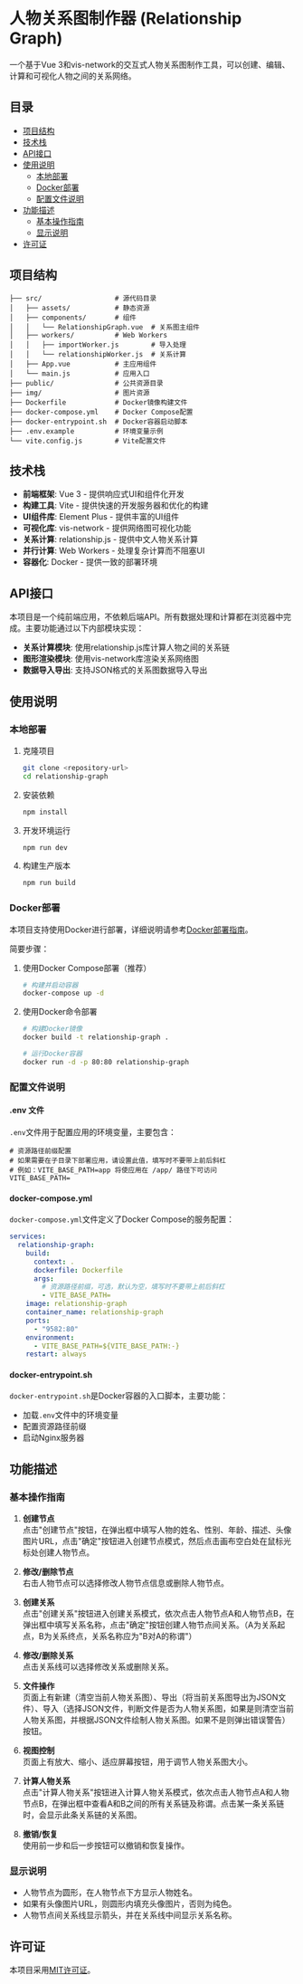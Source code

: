 # 人物关系图制作器 (Relationship Graph)

一个基于Vue 3和vis-network的交互式人物关系图制作工具，可以创建、编辑、计算和可视化人物之间的关系网络。

## 目录

- [项目结构](#项目结构)
- [技术栈](#技术栈)
- [API接口](#api接口)
- [使用说明](#使用说明)
  - [本地部署](#本地部署)
  - [Docker部署](#docker部署)
  - [配置文件说明](#配置文件说明)
- [功能描述](#功能描述)
  - [基本操作指南](#基本操作指南)
  - [显示说明](#显示说明)
- [许可证](#许可证)

## 项目结构

```
├── src/                  # 源代码目录
│   ├── assets/           # 静态资源
│   ├── components/       # 组件
│   │   └── RelationshipGraph.vue  # 关系图主组件
│   ├── workers/          # Web Workers
│   │   ├── importWorker.js        # 导入处理
│   │   └── relationshipWorker.js  # 关系计算
│   ├── App.vue           # 主应用组件
│   └── main.js           # 应用入口
├── public/               # 公共资源目录
├── img/                  # 图片资源
├── Dockerfile            # Docker镜像构建文件
├── docker-compose.yml    # Docker Compose配置
├── docker-entrypoint.sh  # Docker容器启动脚本
├── .env.example          # 环境变量示例
└── vite.config.js        # Vite配置文件
```

## 技术栈

- **前端框架**: Vue 3 - 提供响应式UI和组件化开发
- **构建工具**: Vite - 提供快速的开发服务器和优化的构建
- **UI组件库**: Element Plus - 提供丰富的UI组件
- **可视化库**: vis-network - 提供网络图可视化功能
- **关系计算**: relationship.js - 提供中文人物关系计算
- **并行计算**: Web Workers - 处理复杂计算而不阻塞UI
- **容器化**: Docker - 提供一致的部署环境

## API接口

本项目是一个纯前端应用，不依赖后端API。所有数据处理和计算都在浏览器中完成。主要功能通过以下内部模块实现：

- **关系计算模块**: 使用relationship.js库计算人物之间的关系链
- **图形渲染模块**: 使用vis-network库渲染关系网络图
- **数据导入导出**: 支持JSON格式的关系图数据导入导出

## 使用说明

### 本地部署

1. 克隆项目

   ```bash
   git clone <repository-url>
   cd relationship-graph
   ```

2. 安装依赖

   ```bash
   npm install
   ```

3. 开发环境运行

   ```bash
   npm run dev
   ```

4. 构建生产版本

   ```bash
   npm run build
   ```

### Docker部署

本项目支持使用Docker进行部署，详细说明请参考[Docker部署指南](./Docker.md)。

简要步骤：

1. 使用Docker Compose部署（推荐）

   ```bash
   # 构建并启动容器
   docker-compose up -d
   ```

2. 使用Docker命令部署

   ```bash
   # 构建Docker镜像
   docker build -t relationship-graph .
   
   # 运行Docker容器
   docker run -d -p 80:80 relationship-graph
   ```

### 配置文件说明

#### .env 文件

`.env`文件用于配置应用的环境变量，主要包含：

```
# 资源路径前缀配置
# 如果需要在子目录下部署应用，请设置此值，填写时不要带上前后斜杠
# 例如：VITE_BASE_PATH=app 将使应用在 /app/ 路径下可访问
VITE_BASE_PATH=
```

#### docker-compose.yml

`docker-compose.yml`文件定义了Docker Compose的服务配置：

```yaml
services:
  relationship-graph:
    build:
      context: .
      dockerfile: Dockerfile
      args:
        # 资源路径前缀，可选，默认为空，填写时不要带上前后斜杠
        - VITE_BASE_PATH=
    image: relationship-graph
    container_name: relationship-graph
    ports:
      - "9582:80"
    environment:
      - VITE_BASE_PATH=${VITE_BASE_PATH:-}
    restart: always
```

#### docker-entrypoint.sh

`docker-entrypoint.sh`是Docker容器的入口脚本，主要功能：

- 加载`.env`文件中的环境变量
- 配置资源路径前缀
- 启动Nginx服务器

## 功能描述

### 基本操作指南

1. **创建节点**  
   点击"创建节点"按钮，在弹出框中填写人物的姓名、性别、年龄、描述、头像图片URL，点击"确定"按钮进入创建节点模式，然后点击画布空白处在鼠标光标处创建人物节点。

2. **修改/删除节点**  
   右击人物节点可以选择修改人物节点信息或删除人物节点。

3. **创建关系**  
   点击"创建关系"按钮进入创建关系模式，依次点击人物节点A和人物节点B，在弹出框中填写关系名称，点击"确定"按钮创建人物节点间关系。（A为关系起点，B为关系终点，关系名称应为"B对A的称谓"）

4. **修改/删除关系**  
   点击关系线可以选择修改关系或删除关系。

5. **文件操作**  
   页面上有新建（清空当前人物关系图）、导出（将当前关系图导出为JSON文件）、导入（选择JSON文件，判断文件是否为人物关系图，如果是则清空当前人物关系图，并根据JSON文件绘制人物关系图。如果不是则弹出错误警告）按钮。

6. **视图控制**  
   页面上有放大、缩小、适应屏幕按钮，用于调节人物关系图大小。

7. **计算人物关系**  
   点击"计算人物关系"按钮进入计算人物关系模式，依次点击人物节点A和人物节点B，在弹出框中查看A和B之间的所有关系链及称谓。点击某一条关系链时，会显示此条关系链的关系图。

8. **撤销/恢复**  
   使用前一步和后一步按钮可以撤销和恢复操作。

### 显示说明

- 人物节点为圆形，在人物节点下方显示人物姓名。
- 如果有头像图片URL，则圆形内填充头像图片，否则为纯色。
- 人物节点间关系线显示箭头，并在关系线中间显示关系名称。

## 许可证

本项目采用[MIT许可证](./LICENSE)。
